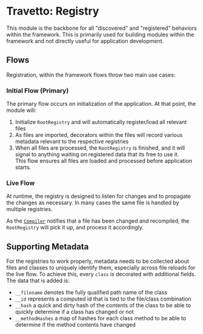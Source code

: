 Travetto: Registry
=================

This module is the backbone for all "discovered" and "registered" behaviors within the framework. This is primarily used for building modules within the framework and not directly useful for application development.

## Flows
Registration, within the framework flows throw two main use cases:

### Initial Flow (Primary)
The primary flow occurs on initialization of the application. At that point, the module will:
1. Initialize `RootRegistry` and will automatically register/load all relevant files
2. As files are imported, decorators within the files will record various metadata relevant to the respective registries 
3. When all files are processed, the `RootRegistry` is finished, and it will signal to anything waiting on registered data that its free to use it.  
This flow ensures all files are loaded and processed before application starts.

### Live Flow
At runtime, the registry is designed to listen for changes and to propagate the changes as necessary. In many cases the same file is handled by multiple registries.

As the [`Compiler`](https://github.com/travetto/travetto/tree/master/module/compiler) notifies that a file has been changed and recompiled, the `RootRegistry` will pick it up, and process it accordingly.

## Supporting Metadata
For the registries to work properly, metadata needs to be collected about files and classes to uniquely identify them, especially across file reloads for the live flow.  To achieve this, every `class` is decorated with additional fields.  The data that is added is:
* `__filename` denotes the fully qualified path name of the class
* `__id` represents a computed id that is tied to the file/class combination
* `__hash` a quick and dirty hash of the contents of the class to be able to quickly determine if a class has changed or not
* `__methodHashes` a map of hashes for each class method to be able to determine if the method contents have changed